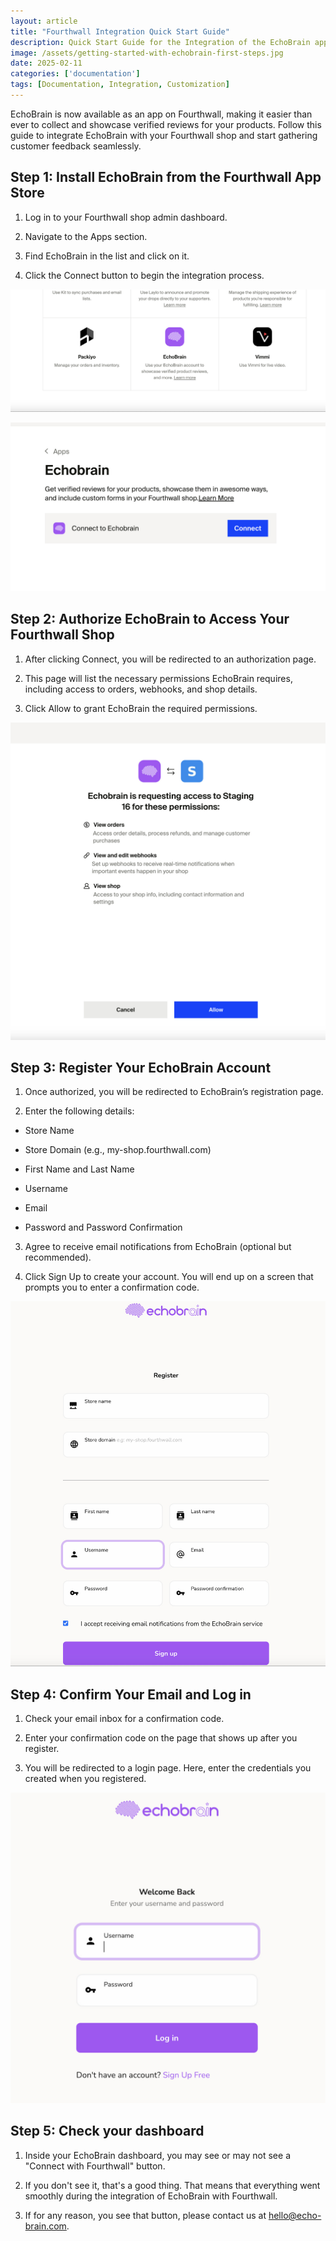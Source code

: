 ```yaml
---
layout: article
title: "Fourthwall Integration Quick Start Guide"
description: Quick Start Guide for the Integration of the EchoBrain app in the Fourthwall platform.
image: /assets/getting-started-with-echobrain-first-steps.jpg
date: 2025-02-11
categories: ['documentation']
tags: [Documentation, Integration, Customization]
---
```


EchoBrain is now available as an app on Fourthwall, making it easier than ever to collect and showcase verified reviews for your products. Follow this guide to integrate EchoBrain with your Fourthwall shop and start gathering customer feedback seamlessly.


## Step 1: Install EchoBrain from the Fourthwall App Store
1. Log in to your Fourthwall shop admin dashboard.

2. Navigate to the Apps section.

3. Find EchoBrain in the list and click on it.

4. Click the Connect button to begin the integration process.


![Fourthwall Apps page](/assets/posts/new_fw_apps_page.jpg)

![Fourthwall EchoBrain connect page](/assets/posts/new_fw_echobrain_connect_page.jpg)


## Step 2: Authorize EchoBrain to Access Your Fourthwall Shop
1. After clicking Connect, you will be redirected to an authorization page.

2. This page will list the necessary permissions EchoBrain requires, including access to orders, webhooks, and shop details.

3. Click Allow to grant EchoBrain the required permissions.


![Fourthwall EchoBrain permissions page](/assets/posts/new_fw_echobrain_permissions_page.jpg)


## Step 3: Register Your EchoBrain Account
1. Once authorized, you will be redirected to EchoBrain’s registration page.

2. Enter the following details:

  - Store Name

  - Store Domain (e.g., my-shop.fourthwall.com)

  - First Name and Last Name

  - Username

  - Email

  - Password and Password Confirmation

3. Agree to receive email notifications from EchoBrain (optional but recommended).

4. Click Sign Up to create your account. You will end up on a screen that prompts you to enter a confirmation code.


![EchoBrain register page](/assets/posts/new_echobrain_register_page.jpg)


## Step 4: Confirm Your Email and Log in

1. Check your email inbox for a confirmation code.

2. Enter your confirmation code on the page that shows up after you register.

3. You will be redirected to a login page. Here, enter the credentials you created when you registered.


![EchoBrain login page](/assets/posts/new_echobrain_login_page.jpg)


## Step 5: Check your dashboard

1. Inside your EchoBrain dashboard, you may see or may not see a "Connect with Fourthwall" button.
   
2. If you don't see it, that's a good thing. That means that everything went smoothly during the integration of EchoBrain with Fourthwall.

3. If for any reason, you see that button, please contact us at hello@echo-brain.com.



